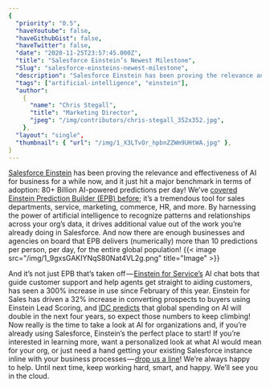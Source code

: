 ```yaml
---
{
  "priority": "0.5",
  "haveYoutube": false,
  "haveGithubGist": false,
  "haveTwitter": false,
  "date": "2020-11-25T23:57:45.000Z",
  "title": "Salesforce Einstein’s Newest Milestone",
  "Slug": "salesforce-einsteins-newest-milestone",
  "description": "Salesforce Einstein has been proving the relevance and effectiveness of AI for business for a while now, and it just hit a major benchmark in terms of adoption: 80+ Billion AI-powered predictions per day!.",
  "tags": ["artificial-intelligence", "einstein"],
  "author":
    {
      "name": "Chris Stegall",
      "title": "Marketing Director",
      "jpeg": "/img/contributors/chris-stegall_352x352.jpg",
    },
  "layout": "single",
  "thumbnail": { "url": "/img/1_X3LTvOr_hpbnZZWm9UHtWA.jpg" },
}
---
```


[Salesforce Einstein](https://www.salesforce.com/products/einstein/overview/) has been proving the relevance and effectiveness of AI for business for a while now, and it just hit a major benchmark in terms of adoption: 80+ Billion AI-powered predictions per day!
We’ve [covered Einstein Prediction Builder (EPB) before](https://medium.com/creme-de-la-crm/getting-to-know-ai-einstein-prediction-builder-9bab65ba87d0); it’s a tremendous tool for sales departments, service, marketing, commerce, HR, and more. By harnessing the power of artificial intelligence to recognize patterns and relationships across your org’s data, it drives additional value out of the work you’re already doing in Salesforce. And now there are enough businesses and agencies on board that EPB delivers (numerically) more than 10 predictions per person, per day, for the entire global population!
{{< image src="/img/1_9gxsGAKIYNqS80Nat4VL2g.png" title="Image" >}}

And it’s not just EPB that’s taken off — [Einstein for Service’s](https://www.salesforce.com/products/service-cloud/automated-customer-service/) AI chat bots that guide customer support and help agents get straight to aiding customers, has seen a 300% increase in use since February of this year. Einstein for Sales has driven a 32% increase in converting prospects to buyers using Einstein Lead Scoring, and [IDC predicts](https://www.wsj.com/articles/world-wide-ai-spending-expected-to-double-in-next-four-years-11598520600?mod=djemAIPro) that global spending on AI will double in the next four years, so expect those numbers to keep climbing!
Now really is the time to take a look at AI for organizations and, if you’re already using Salesforce, Einstein’s the perfect place to start! If you’re interested in learning more, want a personalized look at what AI would mean for your org, or just need a hand getting your existing Salesforce instance inline with your business processes — [drop us a line](https://appexchange.salesforce.com/appxConsultingListingDetail?listingId=a0N30000001gF9jEAE)! We’re always happy to help.
Until next time, keep working hard, smart, and happy. We’ll see you in the cloud.
